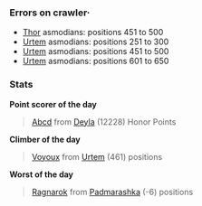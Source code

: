### Errors on crawler·
- [Thor](/#/ranking/Thor) asmodians: positions 451 to 500
- [Urtem](/#/ranking/Urtem) asmodians: positions 251 to 300
- [Urtem](/#/ranking/Urtem) asmodians: positions 451 to 500
- [Urtem](/#/ranking/Urtem) asmodians: positions 601 to 650


### Stats

**Point scorer of the day**
>[Abcd](/#/character/Deyla/1330600) from [Deyla](/#/ranking/Deyla)  (12228) Honor Points


**Climber of the day**
>[Voyoux](/#/character/Urtem/779609) from [Urtem](/#/ranking/Urtem)  (461) positions


**Worst of the day**
>[Ragnarok](/#/character/Padmarashka/2589) from [Padmarashka](/#/ranking/Padmarashka)  (-6) positions


